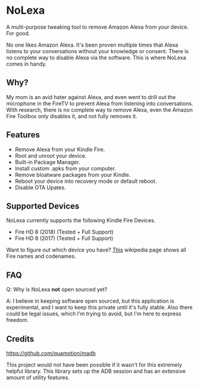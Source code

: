 # NoLexa
A multi-purpose tweaking tool to remove Amazon Alexa from your device. For good.

No one likes Amazon Alexa. It's been proven multiple times that Alexa listens to your conversations without your knowledge or consent. There is no complete way to disable Alexa via the software. This is where NoLexa comes in handy.


## Why?
My mom is an avid hater against Alexa, and even went to drill out the microphone in the FireTV to prevent Alexa from listening into conversations. With research, there is no complete way to remove Alexa, even the Amazon Fire Toolbox only disables it, and not fully removes it.


## Features
- Remove Alexa from your Kindle Fire.
- Root and unroot your device.
- Built-in Package Manager.
- Install custom .apks from your computer.
- Remove bloatware packages from your Kindle.
- Reboot your device into recovery mode or default reboot.
- Disable OTA Upates.
 
 ## Supported Devices
NoLexa currently supports the following Kindle Fire Devices.

- Fire HD 8 (2018) (Tested + Full Support)
- Fire HD 8 (2017) (Tested + Full Support)

Want to figure out which device you have? [This](https://en.wikipedia.org/wiki/Fire_HD) wikipedia page shows all Fire names and codenames.


## FAQ

Q: Why is NoLexa **not** open sourced yet?

A: I believe in keeping software open sourced, but this application is experimental, and I want to keep this private until it's fully stable. Also there could be legal issues, which I'm trying to avoid, but I'm here to express freedom.

## Credits
https://github.com/quamotion/madb

This project would not have been possible if it wasn't for this extremely helpful library. This library sets up the ADB session and has an extensive amount of utility features.

